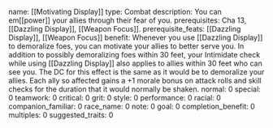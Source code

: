 name: [[Motivating Display]]
type: Combat
description: You can em[[power]] your allies through their fear of you.
prerequisites: Cha 13, [[Dazzling Display]], [[Weapon Focus]].
prerequisite_feats: [[Dazzling Display]], [[Weapon Focus]]
benefit: Whenever you use [[Dazzling Display]] to demoralize foes, you can motivate your allies to better serve you. In addition to possibly demoralizing foes within 30 feet, your Intimidate check while using [[Dazzling Display]] also applies to allies within 30 feet who can see you. The DC for this effect is the same as it would be to demoralize your allies. Each ally so affected gains a +1 morale bonus on attack rolls and skill checks for the duration that it would normally be shaken.
normal: 0
special: 0
teamwork: 0
critical: 0
grit: 0
style: 0
performance: 0
racial: 0
companion_familiar: 0
race_name: 0
note: 0
goal: 0
completion_benefit: 0
multiples: 0
suggested_traits: 0
